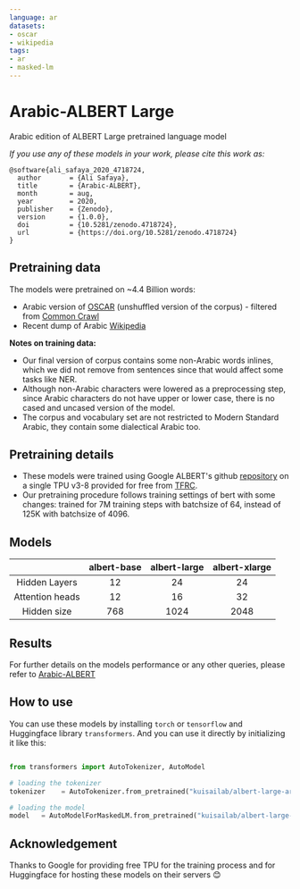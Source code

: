 ```yaml
---
language: ar
datasets:
- oscar
- wikipedia
tags:
- ar
- masked-lm
---
```



# Arabic-ALBERT Large

Arabic edition of ALBERT Large pretrained language model

_If you use any of these models in your work, please cite this work as:_

```
@software{ali_safaya_2020_4718724,
  author       = {Ali Safaya},
  title        = {Arabic-ALBERT},
  month        = aug,
  year         = 2020,
  publisher    = {Zenodo},
  version      = {1.0.0},
  doi          = {10.5281/zenodo.4718724},
  url          = {https://doi.org/10.5281/zenodo.4718724}
}
```

## Pretraining data

The models were pretrained on ~4.4 Billion words:

- Arabic version of [OSCAR](https://oscar-corpus.com/) (unshuffled version of the corpus) - filtered from [Common Crawl](http://commoncrawl.org/)
- Recent dump of Arabic [Wikipedia](https://dumps.wikimedia.org/backup-index.html)

__Notes on training data:__

- Our final version of corpus contains some non-Arabic words inlines, which we did not remove from sentences since that would affect some tasks like NER.
- Although non-Arabic characters were lowered as a preprocessing step, since Arabic characters do not have upper or lower case, there is no cased and uncased version of the model.
- The corpus and vocabulary set are not restricted to Modern Standard Arabic, they contain some dialectical Arabic too.

## Pretraining details

- These models were trained using Google ALBERT's github [repository](https://github.com/google-research/albert) on a single TPU v3-8 provided for free from [TFRC](https://www.tensorflow.org/tfrc).
- Our pretraining procedure follows training settings of bert with some changes: trained for 7M training steps with batchsize of 64, instead of 125K with batchsize of 4096.

## Models

|  | albert-base | albert-large | albert-xlarge |
|:---:|:---:|:---:|:---:|
| Hidden Layers | 12 | 24 | 24 |
| Attention heads | 12 | 16 | 32 |
| Hidden size | 768 | 1024 | 2048 |

## Results

For further details on the models performance or any other queries, please refer to [Arabic-ALBERT](https://github.com/KUIS-AI-Lab/Arabic-ALBERT/)

## How to use

You can use these models by installing `torch` or `tensorflow` and Huggingface library `transformers`. And you can use it directly by initializing it like this:  

```python

from transformers import AutoTokenizer, AutoModel

# loading the tokenizer
tokenizer    = AutoTokenizer.from_pretrained("kuisailab/albert-large-arabic")

# loading the model
model   = AutoModelForMaskedLM.from_pretrained("kuisailab/albert-large-arabic")

```

## Acknowledgement

Thanks to Google for providing free TPU for the training process and for Huggingface for hosting these models on their servers 😊
